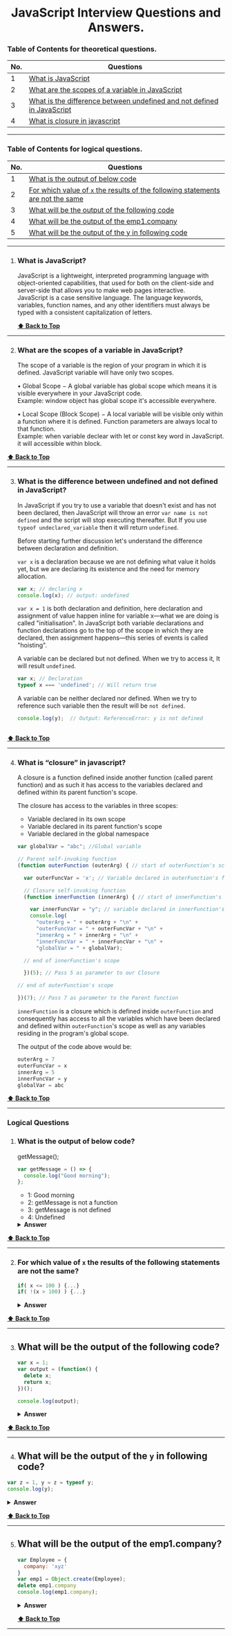 <div align="center">
    <h1>
       JavaScript Interview Questions and Answers.
    </h1>
</div>

### Table of Contents for theoretical questions.

| No. | Questions                                                                                                                                                         |
| --- | ----------------------------------------------------------------------------------------------------------------------------------------------------------------- |
| 1   | [What is JavaScript](#what-is-javascript)                                         |
| 2   | [What are the scopes of a variable in JavaScript](#What-are-the-scopes-of-a-variable-in-JavaScript) |
| 3   | [What is the difference between undefined and not defined in JavaScript](#What-is-the-difference-between-undefined-and-not-defined-in-JavaScript)           |
| 4   | [What is closure in javascript](#what-is-closure-in-javascript)  

---

### Table of Contents for logical questions.

| No. | Questions                                                                                                                                                         |
| --- | ----------------------------------------------------------------------------------------------------------------------------------------------------------------- |
| 1   | [What is the output of below code](#What-is-the-output-of-below-code)   |                                     
| 2   | [For which value of `x` the results of the following statements are not the same](#For-which-value-of-x-the-results-of-the-following-statements-are-not-the-same)      |
| 3   | [What will be the output of the following code](#What-will-be-the-output-of-the-y-in-following-code)
| 4   | [What will be the output of the emp1.company](#What-will-be-the-output-of-the-emp1.company )      |
| 5   | [What will be the output of the y in following code](#What-will-be-the-output-of-the-y-in-following-code)

---

1. ### What is JavaScript?

    JavaScript is a lightweight, interpreted programming language with object-oriented capabilities, 
    that used for both on the client-side and server-side that allows you to 
    make web pages interactive. </br> JavaScript is a case sensitive language. The language keywords, variables, function names, and any other               identifiers must always be typed with a consistent capitalization of letters.

   **[⬆ Back to Top](#table-of-contents-for-theoretical-questions)**
   
  ---

2. ### What are the scopes of a variable in JavaScript?

     The scope of a variable is the region of your program in which it is defined. 
     JavaScript variable will have only two scopes.

   • Global Scope − A global variable has global scope which means it is visible everywhere in your 
     JavaScript code. </br>
     Example: window object has global scope it's accessible everywhere.

   • Local Scope (Block Scope) − A local variable will be visible only within a function where it is defined.
     Function parameters are always local to that function. </br>
     Example: when variable declear with let or const key word in JavaScript. it will accessible within block.

**[⬆ Back to Top](#table-of-contents-for-theoretical-questions)**
   
  ---
  
 3. ### What is the difference between undefined and not defined in JavaScript?
 
    In JavaScript if you try to use a variable that doesn't exist and has not been declared, then JavaScript will throw an error `var name is not             defined` and the script will stop executing thereafter. But If you use `typeof undeclared_variable` then it will return `undefined`.

    Before starting further discussion let's understand the difference between declaration and definition.

    `var x` is a declaration because we are not defining what value it holds yet, but we are declaring its existence and the need for memory allocation.

    ```javascript
    var x; // declaring x
    console.log(x); // output: undefined
    ```

    `var x = 1` is both declaration and definition, here declaration and assignment of value happen inline for variable x—what we are doing is called         "initialisation". In JavaScript both variable declarations and function declarations go to the top of the scope in which they are declared, then         assignment happens—this series of events is called "hoisting".

    A variable can be declared but not defined. When we try to access it, It will result `undefined`.

    ```javascript
    var x; // Declaration
    typeof x === 'undefined'; // Will return true
    ```

    A variable can be neither declared nor defined. When we try to reference such variable then the result will be `not defined`.
    ```javascript
    console.log(y);  // Output: ReferenceError: y is not defined
 
 **[⬆ Back to Top](#table-of-contents-for-theoretical-questions)**
   
  ---
  
4. ### What is “closure” in javascript?

    A closure is a function defined inside another function (called parent function) and as such it has access to the variables declared and defined         within its parent function's scope.

    The closure has access to the variables in three scopes:

    - Variable declared in its own scope
    - Variable declared in its parent function's scope
    - Variable declared in the global namespace

    ```javascript
    var globalVar = "abc"; //Global variable

    // Parent self-invoking function
    (function outerFunction (outerArg) { // start of outerFunction's scope

      var outerFuncVar = 'x'; // Variable declared in outerFunction's function scope   

      // Closure self-invoking function
      (function innerFunction (innerArg) { // start of innerFunction's scope

        var innerFuncVar = "y"; // variable declared in innerFunction's function scope
        console.log(         
          "outerArg = " + outerArg + "\n" +
          "outerFuncVar = " + outerFuncVar + "\n" +
          "innerArg = " + innerArg + "\n" +
          "innerFuncVar = " + innerFuncVar + "\n" +
          "globalVar = " + globalVar);

      // end of innerFunction's scope

      })(5); // Pass 5 as parameter to our Closure

    // end of outerFunction's scope

    })(7); // Pass 7 as parameter to the Parent function
    ```

    `innerFunction` is a closure which is defined inside `outerFunction` and consequently has access to all the variables which have been declared and        defined within `outerFunction`'s scope as well as any variables residing in the program's global scope.

    The output of the code above would be:

    ```javascript
    outerArg = 7
    outerFuncVar = x
    innerArg = 5
    innerFuncVar = y
    globalVar = abc
    ```

**[⬆ Back to Top](#table-of-contents-for-theoretical-questions)**
   
  ---
  
  ### Logical Questions
  
 1. ### What is the output of below code?

    getMessage();
    
    ```javascript
    var getMessage = () => {
      console.log("Good morning");
    };
    ```

    - 1: Good morning
    - 2: getMessage is not a function
    - 3: getMessage is not defined
    - 4: Undefined

    <details><summary><b>Answer</b></summary>
    <p>

    ##### Answer: 2

    Hoisting will move variables and functions to be the top of scope. Even though getMessage is an arrow function the above function will considered as     a varible due to it's variable declaration or assignment. (Like all other functions in Javascript, the arrow function is not hoisting the main reason     that you cannot call them before initialization.) So the variables will have undefined value in memory phase and throws an error '`getMessage` is not     a function' at the code execution phase.

    </p>

    </details>

 **[⬆ Back to Top](#table-of-contents-for-logical-questions)**

---

2. ### For which value of `x` the results of the following statements are not the same?

    ```javascript
    if( x <= 100 ) {...}
    if( !(x > 100) ) {...}
    ```
    <details><summary><b>Answer</b></summary>
    
    <p>

    ##### Answer: NaN

   `NaN <= 100` is `false` and `NaN > 100` is also `false`, so if the
    value of `x` is `NaN`, the statements are not the same.

    The same holds true for any value of x that being converted to type Number, returns `NaN`, e.g.: `undefined`, `[1,2,5]`, `{a:22}` , etc.

    This is why you need to pay attention when you deal with numeric variables. `NaN` can’t be equal, less than or more than any other 
    numeric value, so the only reliable way to check if the value is `NaN`, is to use the `isNaN()` function.

    </p>

    </details>

 **[⬆ Back to Top](#table-of-contents-for-logical-questions)**

---

3. ## What will be the output of the following code?

    ```javascript
    var x = 1;
    var output = (function() {
      delete x;
      return x;
    })();

    console.log(output);
    ```
    <details><summary><b>Answer</b></summary>
    <p>
    The code above will output `1` as output. `delete` operator is used to delete a property from an object. Here `x` is not an object it's **global         variable** of type `number`.
    </p>

    </details>

 **[⬆ Back to Top](#table-of-contents-for-logical-questions)**

---

4. ## What will be the output of the `y` in following code?

```javascript
var z = 1, y = z = typeof y;
console.log(y);
```
<details><summary><b>Answer</b></summary>
<p>
The code above will print string `"undefined"` as output. According to associativity rule operator with the same precedence are processed based on their associativity property of operator. Here associativity of the assignment operator is `Right to Left` so first `typeof y` will evaluate first which is string `"undefined"` and assigned to `z` and then `y` would be assigned the value of z. The overall sequence will look like that: 
</p>
    
```javascript
var z;
z = 1;
var y;
z = typeof y;
y = z;
```

</details>


 **[⬆ Back to Top](#table-of-contents-for-logical-questions)**

---

5. ## What will be the output of the emp1.company?

    ```javascript
    var Employee = {
      company: 'xyz'
    }
    var emp1 = Object.create(Employee);
    delete emp1.company
    console.log(emp1.company);
    ```

    <details><summary><b>Answer</b></summary>
     <p> 
    The code above will output `xyz` as output. Here `emp1` object got company as **prototype** property. delete operator doesn't delete prototype           property.

    `emp1` object doesn't have **company** as its own property. you can test it `console.log(emp1.hasOwnProperty('company')); //output : false` However,     we can delete company property directly from `Employee` object using `delete Employee.company` or we can also delete from `emp1` object using             `__proto__` property `delete emp1.__proto__.company`.
    </p>

    </details>
    
     **[⬆ Back to Top](#table-of-contents-for-logical-questions)**

---
